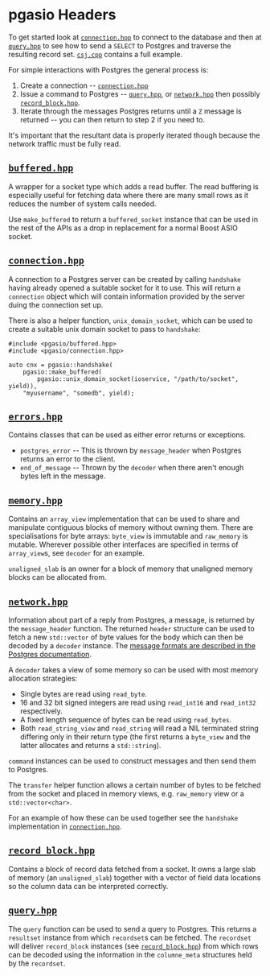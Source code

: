 # pgasio Headers

To get started look at [`connection.hpp`](./connection.hpp#L9) to connect to the database and then at [`query.hpp`](./query.hpp#L9) to see how to send a `SELECT` to Postgres and traverse the resulting record set. [`csj.cpp`](./../../examples/csj.cpp) contains a full example.

For simple interactions with Postgres the general process is:

1. Create a connection --  [`connection.hpp`](./connection.hpp#L9)
2. Issue a command to Postgres -- [`query.hpp`](./query.hpp#L9), or [`network.hpp`](./network.hpp#L9) then possibly [`record_block.hpp`](./record_block.hpp#L9).
3. Iterate through the messages Postgres returns until a `Z` message is returned -- you can then return to step 2 if you need to.

It's important that the resultant data is properly iterated though because the network traffic must be fully read.


## [`buffered.hpp`](./buffered.hpp#L9)

A wrapper for a socket type which adds a read buffer. The read buffering is especially useful for fetching data where there are many small rows as it reduces the number of system calls needed.

Use `make_buffered` to return a `buffered_socket` instance that can be used in the rest of the APIs as a drop in replacement for a normal Boost ASIO socket.


## [`connection.hpp`](./connection.hpp#L9)

A connection to a Postgres server can be created by calling `handshake` having already opened a suitable socket for it to use. This will return a `connection` object which will contain information provided by the server duing the connection set up.

There is also a helper function, `unix_domain_socket`, which can be used to create a suitable unix domain socket to pass to `handshake`:

    #include <pgasio/buffered.hpp>
    #include <pgasio/connection.hpp>

    auto cnx = pgasio::handshake(
        pgasio::make_buffered(
            pgasio::unix_domain_socket(ioservice, "/path/to/socket", yield)),
        "myusername", "somedb", yield);


## [`errors.hpp`](./errors.hpp#L9)

Contains classes that can be used as either error returns or exceptions.

* `postgres_error` -- This is thrown by `message_header` when Postgres returns an error to the client.
* `end_of_message` -- Thrown by the `decoder` when there aren't enough bytes left in the message.


## [`memory.hpp`](./memory.hpp#L9)

Contains an `array_view` implementation that can be used to share and manipulate contiguous blocks of memory without owning them. There are specialisations for byte arrays: `byte_view` is immutable and `raw_memory` is mutable. Wherever possible other interfaces are specified in terms of `array_view`s, see `decoder` for an example.

`unaligned_slab` is an owner for a block of memory that unaligned memory blocks can be allocated from.


## [`network.hpp`](./network.hpp#L9)

Information about part of a reply from Postgres, a message, is returned by the `message_header` function. The returned `header` structure can be used to fetch a new `std::vector` of byte values for the body which can then be decoded by a `decoder` instance. The [message formats are described in the Postgres documentation](https://www.postgresql.org/docs/current/static/protocol-message-formats.html).

A `decoder` takes a view of some memory so can be used with most memory allocation strategies:

* Single bytes are read using `read_byte`.
* 16 and 32 bit signed integers are read using `read_int16` and `read_int32` respectively.
* A fixed length sequence of bytes can be read using `read_bytes`.
* Both `read_string_view` and `read_string` will read a NIL terminated string differing only in their return type (the first returns a `byte_view` and the latter allocates and returns a `std::string`).

`command` instances can be used to construct messages and then send them to Postgres.

The `transfer` helper function allows a certain number of bytes to be fetched from the socket and placed in memory views, e.g. `raw_memory` view or a `std::vector<char>`.

For an example of how these can be used together see the `handshake` implementation in [`connection.hpp`](./connection.hpp#L21).


## [`record_block.hpp`](./record_block.hpp#L9)

Contains a block of record data fetched from a socket. It owns a large slab of memory (an `unaligned_slab`) together with a vector of field data locations so the column data can be interpreted correctly.


## [`query.hpp`](./query.hpp#L9)

The `query` function can be used to send a query to Postgres. This returns a `resultset` instance from which `recordset`s can be fetched. The `recordset` will deliver `record_block` instances (see [`record_block.hpp`](./record_block.hpp#L9)) from which rows can be decoded using the information in the `columne_meta` structures held by the `recordset`.

